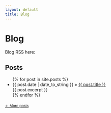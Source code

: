 ```yaml
---
layout: default
title: Blog
---
```


Blog
========================================

<p>Blog RSS here: <a title="blog RSS" href="http://easterneurope.github.io/feed.xml">
                    <i class="fa fa-rss-square"></i></a></p>

<div id="home">
  <h2>Posts</h2>
  <ul class="posts">
    {% for post in site.posts %}
      <li><span>{{ post.date | date_to_string }}</span> &raquo; <a href="{{ post.url }}">{{ post.title }}</a></br>{{ post.excerpt }}
      </li>
    {% endfor %}
  </ul>
</div>

<div style="margin: 15px 0; padding-top: 5px;">
<small>
    <a href="/blog_archive.html" title="an archive of all posts">&larr; More posts</a>
</small>
</div>
